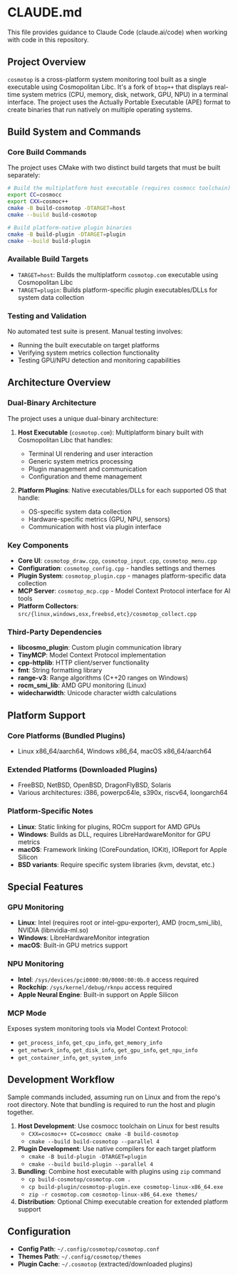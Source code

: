 # CLAUDE.md

This file provides guidance to Claude Code (claude.ai/code) when working with code in this repository.

## Project Overview

`cosmotop` is a cross-platform system monitoring tool built as a single executable using Cosmopolitan Libc. It's a fork of `btop++` that displays real-time system metrics (CPU, memory, disk, network, GPU, NPU) in a terminal interface. The project uses the Actually Portable Executable (APE) format to create binaries that run natively on multiple operating systems.

## Build System and Commands

### Core Build Commands

The project uses CMake with two distinct build targets that must be built separately:

```bash
# Build the multiplatform host executable (requires cosmocc toolchain)
export CC=cosmocc
export CXX=cosmoc++
cmake -B build-cosmotop -DTARGET=host
cmake --build build-cosmotop

# Build platform-native plugin binaries
cmake -B build-plugin -DTARGET=plugin
cmake --build build-plugin
```

### Available Build Targets

- `TARGET=host`: Builds the multiplatform `cosmotop.com` executable using Cosmopolitan Libc
- `TARGET=plugin`: Builds platform-specific plugin executables/DLLs for system data collection

### Testing and Validation

No automated test suite is present. Manual testing involves:
- Running the built executable on target platforms
- Verifying system metrics collection functionality
- Testing GPU/NPU detection and monitoring capabilities

## Architecture Overview

### Dual-Binary Architecture

The project uses a unique dual-binary architecture:

1. **Host Executable** (`cosmotop.com`): Multiplatform binary built with Cosmopolitan Libc that handles:
   - Terminal UI rendering and user interaction
   - Generic system metrics processing
   - Plugin management and communication
   - Configuration and theme management

2. **Platform Plugins**: Native executables/DLLs for each supported OS that handle:
   - OS-specific system data collection
   - Hardware-specific metrics (GPU, NPU, sensors)
   - Communication with host via plugin interface

### Key Components

- **Core UI**: `cosmotop_draw.cpp`, `cosmotop_input.cpp`, `cosmotop_menu.cpp`
- **Configuration**: `cosmotop_config.cpp` - handles settings and themes
- **Plugin System**: `cosmotop_plugin.cpp` - manages platform-specific data collection
- **MCP Server**: `cosmotop_mcp.cpp` - Model Context Protocol interface for AI tools
- **Platform Collectors**: `src/{linux,windows,osx,freebsd,etc}/cosmotop_collect.cpp`

### Third-Party Dependencies

- **libcosmo_plugin**: Custom plugin communication library
- **TinyMCP**: Model Context Protocol implementation
- **cpp-httplib**: HTTP client/server functionality
- **fmt**: String formatting library
- **range-v3**: Range algorithms (C++20 ranges on Windows)
- **rocm_smi_lib**: AMD GPU monitoring (Linux)
- **widecharwidth**: Unicode character width calculations

## Platform Support

### Core Platforms (Bundled Plugins)
- Linux x86_64/aarch64, Windows x86_64, macOS x86_64/aarch64

### Extended Platforms (Downloaded Plugins)
- FreeBSD, NetBSD, OpenBSD, DragonFlyBSD, Solaris
- Various architectures: i386, powerpc64le, s390x, riscv64, loongarch64

### Platform-Specific Notes

- **Linux**: Static linking for plugins, ROCm support for AMD GPUs
- **Windows**: Builds as DLL, requires LibreHardwareMonitor for GPU metrics
- **macOS**: Framework linking (CoreFoundation, IOKit), IOReport for Apple Silicon
- **BSD variants**: Require specific system libraries (kvm, devstat, etc.)

## Special Features

### GPU Monitoring
- **Linux**: Intel (requires root or intel-gpu-exporter), AMD (rocm_smi_lib), NVIDIA (libnvidia-ml.so)
- **Windows**: LibreHardwareMonitor integration
- **macOS**: Built-in GPU metrics support

### NPU Monitoring
- **Intel**: `/sys/devices/pci0000:00/0000:00:0b.0` access required
- **Rockchip**: `/sys/kernel/debug/rknpu` access required
- **Apple Neural Engine**: Built-in support on Apple Silicon

### MCP Mode
Exposes system monitoring tools via Model Context Protocol:
- `get_process_info`, `get_cpu_info`, `get_memory_info`
- `get_network_info`, `get_disk_info`, `get_gpu_info`, `get_npu_info`
- `get_container_info`, `get_system_info`

## Development Workflow

Sample commands included, assuming run on Linux and from the repo's root directory.
Note that bundling is required to run the host and plugin together.

1. **Host Development**: Use cosmocc toolchain on Linux for best results
   - `CXX=cosmoc++ CC=cosmocc cmake -B build-cosmotop`
   - `cmake --build build-cosmotop --parallel 4`
2. **Plugin Development**: Use native compilers for each target platform
   - `cmake -B build-plugin -DTARGET=plugin`
   - `cmake --build build-plugin --parallel 4`
3. **Bundling**: Combine host executable with plugins using `zip` command
   - `cp build-cosmotop/cosmotop.com .`
   - `cp build-plugin/cosmotop-plugin.exe cosmotop-linux-x86_64.exe`
   - `zip -r cosmotop.com cosmotop-linux-x86_64.exe themes/`
4. **Distribution**: Optional Chimp executable creation for extended platform support

## Configuration

- **Config Path**: `~/.config/cosmotop/cosmotop.conf`
- **Themes Path**: `~/.config/cosmotop/themes`
- **Plugin Cache**: `~/.cosmotop` (extracted/downloaded plugins)
